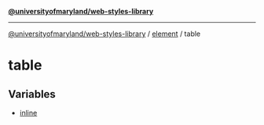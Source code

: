 [**@universityofmaryland/web-styles-library**](../../../README.md)

***

[@universityofmaryland/web-styles-library](../../../README.md) / [element](../../README.md) / table

# table

## Variables

- [inline](variables/inline.md)
